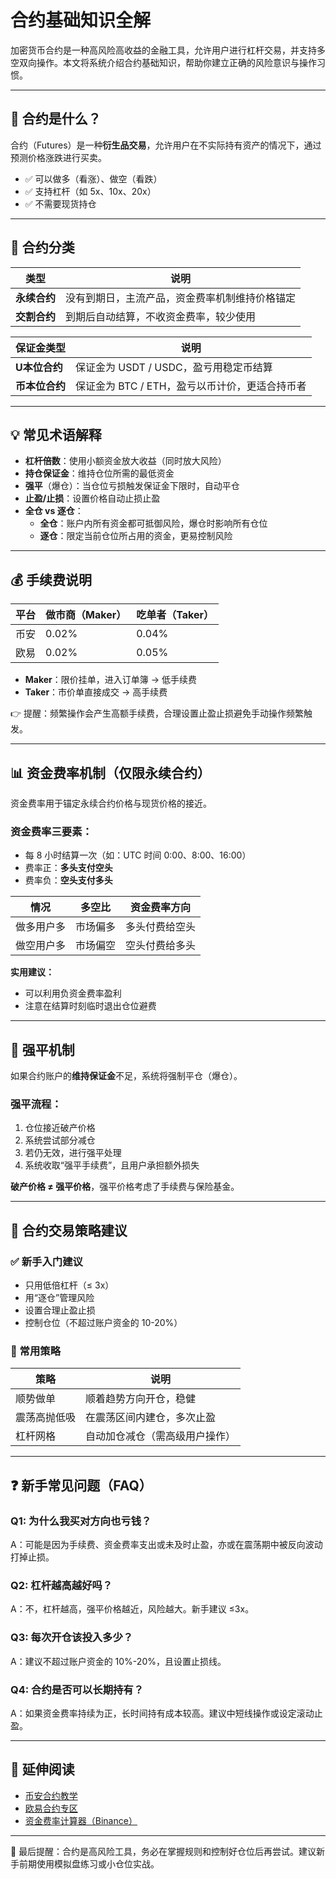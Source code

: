 # 合约基础知识全解

加密货币合约是一种高风险高收益的金融工具，允许用户进行杠杆交易，并支持多空双向操作。本文将系统介绍合约基础知识，帮助你建立正确的风险意识与操作习惯。

---

## 🧾 合约是什么？

合约（Futures）是一种**衍生品交易**，允许用户在不实际持有资产的情况下，通过预测价格涨跌进行买卖。

- ✅ 可以做多（看涨）、做空（看跌）
- ✅ 支持杠杆（如 5x、10x、20x）
- ✅ 不需要现货持仓

---

## 🧩 合约分类

| 类型         | 说明 |
|--------------|------|
| **永续合约** | 没有到期日，主流产品，资金费率机制维持价格锚定 |
| **交割合约** | 到期后自动结算，不收资金费率，较少使用 |

| 保证金类型     | 说明 |
|----------------|------|
| **U本位合约**  | 保证金为 USDT / USDC，盈亏用稳定币结算 |
| **币本位合约** | 保证金为 BTC / ETH，盈亏以币计价，更适合持币者 |

---

## 💡 常见术语解释

- **杠杆倍数**：使用小额资金放大收益（同时放大风险）
- **持仓保证金**：维持仓位所需的最低资金
- **强平**（爆仓）：当仓位亏损触发保证金下限时，自动平仓
- **止盈/止损**：设置价格自动止损止盈
- **全仓 vs 逐仓**：
    - **全仓**：账户内所有资金都可抵御风险，爆仓时影响所有仓位
    - **逐仓**：限定当前仓位所占用的资金，更易控制风险

---

## 💰 手续费说明

| 平台 | 做市商（Maker） | 吃单者（Taker） |
|------|------------------|------------------|
| 币安 | 0.02%            | 0.04%            |
| 欧易 | 0.02%            | 0.05%            |

- **Maker**：限价挂单，进入订单簿 → 低手续费
- **Taker**：市价单直接成交 → 高手续费

👉 提醒：频繁操作会产生高额手续费，合理设置止盈止损避免手动操作频繁触发。

---

## 📊 资金费率机制（仅限永续合约）

资金费率用于锚定永续合约价格与现货价格的接近。

### 资金费率三要素：

- 每 8 小时结算一次（如：UTC 时间 0:00、8:00、16:00）
- 费率正：**多头支付空头**
- 费率负：**空头支付多头**

| 情况 | 多空比 | 资金费率方向 |
|------|--------|----------------|
| 做多用户多 | 市场偏多 | 多头付费给空头 |
| 做空用户多 | 市场偏空 | 空头付费给多头 |

**实用建议：**

- 可以利用负资金费率盈利
- 注意在结算时刻临时退出仓位避费

---

## 🔐 强平机制

如果合约账户的**维持保证金**不足，系统将强制平仓（爆仓）。

### 强平流程：

1. 仓位接近破产价格
2. 系统尝试部分减仓
3. 若仍无效，进行强平处理
4. 系统收取“强平手续费”，且用户承担额外损失

**破产价格 ≠ 强平价格**，强平价格考虑了手续费与保险基金。

---

## 📌 合约交易策略建议

### ✅ 新手入门建议

- 只用低倍杠杆（≤ 3x）
- 用“逐仓”管理风险
- 设置合理止盈止损
- 控制仓位（不超过账户资金的 10-20%）

### 🎯 常用策略

| 策略         | 说明 |
|--------------|------|
| 顺势做单     | 顺着趋势方向开仓，稳健 |
| 震荡高抛低吸 | 在震荡区间内建仓，多次止盈 |
| 杠杆网格     | 自动加仓减仓（需高级用户操作） |

---

## ❓ 新手常见问题（FAQ）

### Q1: 为什么我买对方向也亏钱？
A：可能是因为手续费、资金费率支出或未及时止盈，亦或在震荡期中被反向波动打掉止损。

### Q2: 杠杆越高越好吗？
A：不，杠杆越高，强平价格越近，风险越大。新手建议 ≤3x。

### Q3: 每次开仓该投入多少？
A：建议不超过账户资金的 10%-20%，且设置止损线。

### Q4: 合约是否可以长期持有？
A：如果资金费率持续为正，长时间持有成本较高。建议中短线操作或设定滚动止盈。

---

## 🔗 延伸阅读

- [币安合约教学](https://www.binance.com/zh/futures)
- [欧易合约专区](https://www.okx.com/zh/futures)
- [资金费率计算器（Binance）](https://www.binance.com/en/futures/funding-history/)

---

📌 最后提醒：合约是高风险工具，务必在掌握规则和控制好仓位后再尝试。建议新手前期使用模拟盘练习或小仓位实战。
